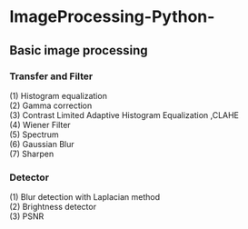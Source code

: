 # ImageProcessing-Python-
## Basic image processing
### Transfer and Filter
(1) Histogram equalization  
(2) Gamma correction  
(3) Contrast Limited Adaptive Histogram Equalization ,CLAHE  
(4) Wiener Filter  
(5) Spectrum  
(6) Gaussian Blur  
(7) Sharpen  

### Detector
(1) Blur detection with Laplacian method  
(2) Brightness detector  
(3) PSNR  
